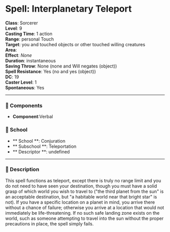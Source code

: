
# Spell: Interplanetary Teleport
**Class**: Sorcerer  
**Level**: 9  
**Casting Time**: 1 action  
**Range**: personal Touch  
**Target**: you and touched objects or other touched willing creatures  
**Area**:   
**Effect**: _None_  
**Duration**: instantaneous  
**Saving Throw**: None (none and Will negates (object))  
**Spell Resistance**: Yes (no and yes (object))  
**DC**: 19  
**Caster Level**: 1  
**Spontaneous**: Yes

---

### 🔮 Components
- **Component**:Verbal

### 🏫 School
- ** School **: Conjuration
- ** Subschool **: Teleportation
- ** Descriptor **: undefined
---

### 📜 Description
This spell functions as teleport, except there is truly no range limit and you do not need to have seen your destination, though you must have a solid grasp of which world you wish to travel to ("the third planet from the sun" is an acceptable destination, but "a habitable world near that bright star" is not). If you have a specific location on a planet in mind, you arrive there without a chance of failure; otherwise you arrive at a location that would not immediately be life-threatening. If no such safe landing zone exists on the world, such as someone attempting to travel into the sun without the proper precautions in place, the spell simply fails.
